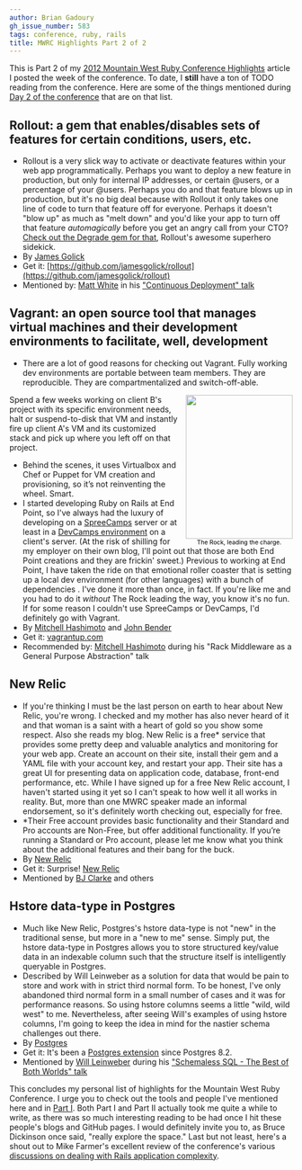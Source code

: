 ```yaml
---
author: Brian Gadoury
gh_issue_number: 583
tags: conference, ruby, rails
title: MWRC Highlights Part 2 of 2
---
```


This is Part 2 of my [2012 Mountain West Ruby Conference Highlights](http://blog.endpoint.com/2012/03/mwrc-highlights-part-1-of-2.html) article I posted the week of the conference. To date, I **still** have a ton of TODO reading from the conference. Here are some of the things mentioned during [Day 2 of the conference](http://mtnwestrubyconf.org/2012/schedule) that are on that list.

## Rollout: a gem that enables/disables sets of features for certain conditions, users, etc.

- Rollout is a very slick way to activate or deactivate features within your web app programmatically. Perhaps you want to deploy a new feature in production, but only for internal IP addresses, or certain @users, or a percentage of your @users. Perhaps you do and that feature blows up in production, but it's no big deal because with Rollout it only takes one line of code to turn that feature off for everyone. Perhaps it doesn't "blow up" as much as "melt down" and you'd like your app to turn off that feature *automagically* before you get an angry call from your CTO? [Check out the Degrade gem for that](https://github.com/jamesgolick/degrade), Rollout's awesome superhero sidekick.
- By [James Golick](http://jamesgolick.com/2010/8/1/introducing-rollout-condionally-roll-out-features-with-redis..html)
- Get it: [https://github.com/jamesgolick/rollout](https://github.com/jamesgolick/rollout)
- Mentioned by: [Matt White](https://github.com/whitethunder) in his ["Continuous Deployment" talk](https://github.com/whitethunder)

## Vagrant: an open source tool that manages virtual machines and their development environments to facilitate, well, development

- There are a lot of good reasons for checking out Vagrant. Fully working dev environments are portable between team members. They are reproducible. They are compartmentalized and switch-off-able.

<div class="separator" style="clear: right; float: right; text-align: center; margin-left:1em;"><a href="/blog/2012/04/06/mwrc-highlights-part-2-of-2/image-0-big.jpeg" imageanchor="1" style="margin-bottom:1em"><img border="0" height="256" src="/blog/2012/04/06/mwrc-highlights-part-2-of-2/image-0.jpeg" width="190"/></a><br/><span style="font-weight: normal; font-size: 8pt; color: #000">The Rock, leading the charge.</span></div>

Spend a few weeks working on client B's project with its specific environment needs, halt or suspend-to-disk that VM and instantly fire up client A's VM and its customized stack and pick up where you left off on that project.
- Behind the scenes, it uses Virtualbox and Chef or Puppet for VM creation and provisioning, so it’s not reinventing the wheel. Smart.
- I started developing Ruby on Rails at End Point, so I've always had the luxury of developing on a [SpreeCamps](http://www.spreecamps.com) server or at least in a [DevCamps environment](http://www.spreecamps.com/camps) on a client's server. (At the risk of shilling for my employer on their own blog, I'll point out that those are both End Point creations and they are frickin' sweet.) Previous to working at End Point, I have taken the ride on that emotional roller coaster that is setting up a local dev environment (for other languages) with a bunch of dependencies . I've done it more than once, in fact. If you're like me and you had to do it *without* The Rock leading the way, you know it's no fun. If for some reason I couldn't use SpreeCamps or DevCamps, I'd definitely go with Vagrant.
- By [Mitchell Hashimoto](http://twitter.com/mitchellh) and [John Bender](http://nickelcode.com/)
- Get it: [vagrantup.com](http://vagrantup.com)
- Recommended by: [Mitchell Hashimoto](http://twitter.com/mitchellh) during his "Rack Middleware as a General Purpose Abstraction" talk

## New Relic

- If you're thinking I must be the last person on earth to hear about New Relic, you're wrong. I checked and my mother has also never heard of it and that woman is a saint with a heart of gold so you show some respect. Also she reads my blog. New Relic is a free* service that provides some pretty deep and valuable analytics and monitoring for your web app. Create an account on their site, install their gem and a YAML file with your account key, and restart your app. Their site has a great UI for presenting data on application code, database, front-end performance, etc. While I have signed up for a free New Relic account, I haven't started using it yet so I can't speak to how well it all works in reality. But, more than one MWRC speaker made an informal endorsement, so it's definitely worth checking out, especially for free.
- *Their Free account provides basic functionality and their Standard and Pro accounts are Non-Free, but offer additional functionality. If you’re running a Standard or Pro account, please let me know what you think about the additional features and their bang for the buck.
- By [New Relic](http://newrelic.com/)
- Get it: Surprise! [New Relic](http://newrelic.com/)
- Mentioned by [BJ Clarke](http://twitter.com/#!/RobotDeathSquad) and others

## Hstore data-type in Postgres

- Much like New Relic, Postgres's hstore data-type is not "new" in the traditional sense, but more in a "new to me" sense. Simply put, the hstore data-type in Postgres allows you to store structured key/value data in an indexable column such that the structure itself is intelligently queryable in Postgres.
- Described by Will Leinweber as a solution for data that would be pain to store and work with in strict third normal form. To be honest, I've only abandoned third normal form in a small number of cases and it was for performance reasons. So using hstore columns seems a little "wild, wild west" to me. Nevertheless, after seeing Will's examples of using hstore columns, I'm going to keep the idea in mind for the nastier schema challenges out there.
- By [Postgres](http://www.postgresql.org/download/)
- Get it: It's been a [Postgres extension](http://www.postgresql.org/docs/9.0/static/hstore.html) since Postgres 8.2.
- Mentioned by [Will Leinweber](http://bitfission.com/) during his ["Schemaless SQL - The Best of Both Worlds" talk](http://ssql-mwrc.herokuapp.com/)

This concludes my personal list of highlights for the Mountain West Ruby Conference. I urge you to check out the tools and people I've mentioned here and in [Part I](http://blog.endpoint.com/2012/03/mwrc-highlights-part-1-of-2.html). Both Part I and Part II actually took me quite a while to write, as there was so much interesting reading to be had once I hit these people's blogs and GitHub pages. I would definitely invite you to, as Bruce Dickinson once said, "really explore the space." Last but not least, here's a shout out to Mike Farmer's excellent review of the conference's various [discussions on dealing with Rails application complexity](http://blog.endpoint.com/2012/03/dealing-with-rails-application.html).

